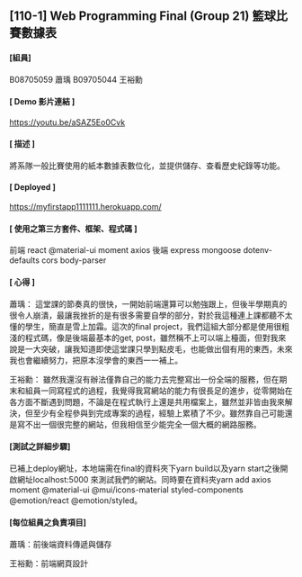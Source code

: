 ## [110-1] Web Programming Final (Group 21) 籃球比賽數據表 
#### [組員] 
B08705059 蕭瑀 B09705044 王裕勳 
#### [ Demo 影片連結 ] 
https://youtu.be/aSAZ5Eo0Cvk
#### [ 描述 ] 
將系隊一般比賽使用的紙本數據表數位化，並提供儲存、查看歷史紀錄等功能。 
#### [ Deployed ] 
https://myfirstapp1111111.herokuapp.com/
#### [ 使用之第三方套件、框架、程式碼 ] 
前端 react @material-ui moment axios 
後端 express mongoose dotenv-defaults cors body-parser 
#### [ 心得 ] 

蕭瑀： 這堂課的節奏真的很快，一開始前端還算可以勉強跟上，但後半學期真的很令人崩潰，最讓我挫折的是有很多需要自學的部分，對於我這種連上課都聽不太懂的學生，簡直是雪上加霜。這次的final project，我們這組大部分都是使用很粗淺的程式碼，像是後端最基本的get, post，雖然稱不上可以端上檯面，但對我來說是一大突破，讓我知道即使這堂課只學到點皮毛，也能做出個有用的東西，未來我也會繼續努力，把原本沒學會的東西一一補上。

王裕勳： 雖然我還沒有辦法僅靠自己的能力去完整寫出一份全端的服務，但在期末和組員一同寫程式的過程，我覺得我寫網站的能力有很長足的進步，從零開始在各方面不斷遇到問題，不論是在程式執行上還是共用檔案上，雖然並非皆由我來解決，但至少有全程參與到完成專案的過程，經驗上累積了不少。雖然靠自己可能還是寫不出一個很完整的網站，但我相信至少能完全一個大概的網路服務。

#### [測試之詳細步驟]

已補上deploy網址，本地端需在final的資料夾下yarn build以及yarn start之後開啟網址localhost:5000 來測試我們的網站。同時要在資料夾yarn add axios moment @material-ui @mui/icons-material styled-components @emotion/react @emotion/styled。

#### [每位組員之負責項目]

蕭瑀：前後端資料傳遞與儲存

王裕勳：前端網頁設計
